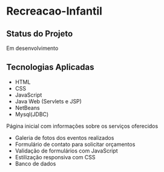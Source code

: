 # Recreacao-Infantil

## Status do Projeto
Em desenvolvimento

## Tecnologias Aplicadas
- HTML
- CSS
- JavaScript
- Java Web (Servlets e JSP)
- NetBeans
- Mysql(JDBC)
 

Página inicial com informações sobre os serviços oferecidos
- Galeria de fotos dos eventos realizados
- Formulário de contato para solicitar orçamentos
- Validação de formulários com JavaScript
- Estilização responsiva com CSS
- Banco de dados
